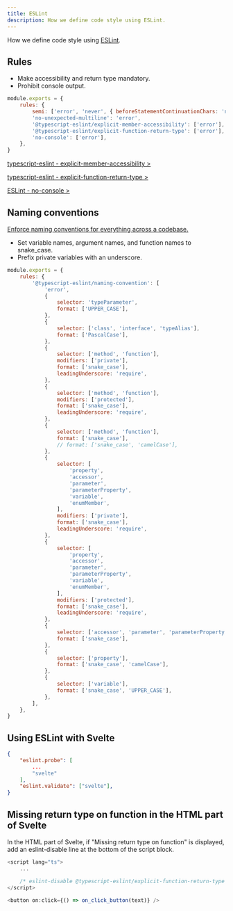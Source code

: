 ```yaml
---
title: ESLint
description: How we define code style using ESLint.
---
```


How we define code style using [ESLint](https://eslint.org/).

## Rules

- Make accessibility and return type mandatory.
- Prohibit console output.

```js:.eslintrc.cjs
module.exports = {
	rules: {
		semi: ['error', 'never', { beforeStatementContinuationChars: 'never' }],
		'no-unexpected-multiline': 'error',
		'@typescript-eslint/explicit-member-accessibility': ['error'],
		'@typescript-eslint/explicit-function-return-type': ['error'],
		'no-console': ['error'],
	},
}
```

[typescript-eslint - explicit-member-accessibility >](https://typescript-eslint.io/rules/explicit-member-accessibility/)

[typescript-eslint - explicit-function-return-type >](https://typescript-eslint.io/rules/explicit-function-return-type/)

[ESLint - no-console >](https://eslint.org/docs/latest/rules/no-console)

## Naming conventions

[Enforce naming conventions for everything across a codebase.](https://typescript-eslint.io/rules/naming-convention/)

- Set variable names, argument names, and function names to snake_case.
- Prefix private variables with an underscore.

```js:.eslintrc.cjs
module.exports = {
	rules: {
		'@typescript-eslint/naming-convention': [
			'error',
			{
				selector: 'typeParameter',
				format: ['UPPER_CASE'],
			},
			{
				selector: ['class', 'interface', 'typeAlias'],
				format: ['PascalCase'],
			},
			{
				selector: ['method', 'function'],
				modifiers: ['private'],
				format: ['snake_case'],
				leadingUnderscore: 'require',
			},
			{
				selector: ['method', 'function'],
				modifiers: ['protected'],
				format: ['snake_case'],
				leadingUnderscore: 'require',
			},
			{
				selector: ['method', 'function'],
				format: ['snake_case'],
				// format: ['snake_case', 'camelCase'],
			},
			{
				selector: [
					'property',
					'accessor',
					'parameter',
					'parameterProperty',
					'variable',
					'enumMember',
				],
				modifiers: ['private'],
				format: ['snake_case'],
				leadingUnderscore: 'require',
			},
			{
				selector: [
					'property',
					'accessor',
					'parameter',
					'parameterProperty',
					'variable',
					'enumMember',
				],
				modifiers: ['protected'],
				format: ['snake_case'],
				leadingUnderscore: 'require',
			},
			{
				selector: ['accessor', 'parameter', 'parameterProperty', 'enumMember'],
				format: ['snake_case'],
			},
			{
				selector: ['property'],
				format: ['snake_case', 'camelCase'],
			},
			{
				selector: ['variable'],
				format: ['snake_case', 'UPPER_CASE'],
			},
		],
	},
}
```

## Using ESLint with Svelte

```json:.vscode/settings.json
{
	"eslint.probe": [
		...
		"svelte"
	],
	"eslint.validate": ["svelte"],
}
```

## Missing return type on function in the HTML part of Svelte

In the HTML part of Svelte, if "Missing return type on function" is displayed, add an eslint-disable line at the bottom of the script block.

```ts
<script lang="ts">
	...

	/* eslint-disable @typescript-eslint/explicit-function-return-type */
</script>

<button on:click={() => on_click_button(text)} />
```
